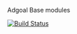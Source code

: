 Adgoal Base modules

[![Build Status](https://travis-ci.com/Adgoal/Base.svg?branch=master)](https://travis-ci.com/Adgoal/Base)
